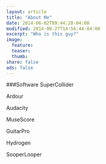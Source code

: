 ```yaml
---
layout: article
title: "About Me"
date: 2014-06-02T09:44:20-04:00
modified: 2014-08-27T14:56:44-04:00
excerpt: "Who is this guy?"
image:
  feature:
  teaser:
  thumb:
share: false
ads: false
---
```


###Software
SuperCollider

Ardour

Audacity

MuseScore

GuitarPro

Hydrogen

SooperLooper
